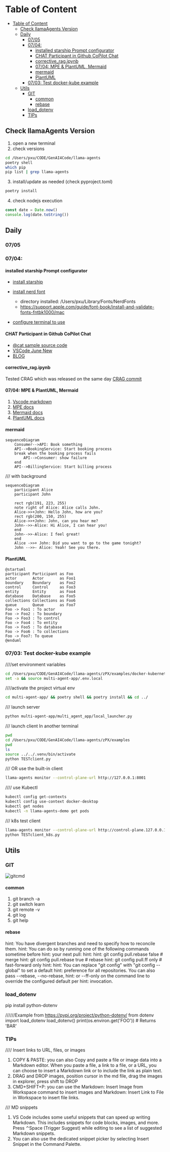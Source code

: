 # Table of Content

<!-- @import "[TOC]" {cmd="toc" depthFrom=1 depthTo=6 orderedList=false} -->

<!-- code_chunk_output -->

- [Table of Content](#table-of-content)
  - [Check llamaAgents Version](#check-llamaagents-version)
  - [Daily](#daily)
    - [07/05](#0705)
    - [07/04:](#0704)
      - [installed starship Prompt configurator](#installed-starship-prompt-configurator)
      - [CHAT Participant in Github CoPilot Chat](#chat-participant-in-github-copilot-chat)
      - [corrective_rag.ipynb](#corrective_ragipynb)
      - [07/04: MPE & PlantUML, Mermaid](#0704-mpe--plantuml-mermaid)
      - [mermaid](#mermaid)
      - [PlantUML](#plantuml)
    - [07/03: Test docker-kube example](#0703-test-docker-kube-example)
  - [Utils](#utils)
    - [GIT](#git)
      - [common](#common)
      - [rebase](#rebase)
    - [load_dotenv](#load_dotenv)
    - [TIPs](#tips)

<!-- /code_chunk_output -->


## Check llamaAgents Version

1. open a new terminal
2. check versions

```bash
cd /Users/pxu/CODE/GenAI4Code/llama-agents
poetry shell
which pip 
pip list | grep llama-agents
```

3. install/update as needed (check pyproject.toml)

```bash
poetry install
```

4. check nodejs execution

```javascript {cmd="node"}
const date = Date.now()
console.log(date.toString())
```

## Daily

### 07/05


### 07/04:  

#### installed starship Prompt configurator
- [install starship](https://starship.rs/guide/)
- [install nerd font](https://docs.rockylinux.org/books/nvchad/nerd_fonts/)
  - directory installed:  	/Users/pxu/Library/Fonts/NerdFonts
  - https://support.apple.com/guide/font-book/install-and-validate-fonts-fntbk1000/mac

- [configure terminal to use](https://webinstall.dev/nerdfont/)


#### CHAT Participant in Github CoPilot Chat
- [@cat sample source code](https://github.com/microsoft/vscode-extension-samples/tree/main/chat-sample)
- [VSCode June New](https://code.visualstudio.com/updates/v1_91#_chat-and-language-model-api)
- [BLOG](https://code.visualstudio.com/blogs/2024/06/24/extensions-are-all-you-need)

#### corrective_rag.ipynb

Tested CRAG which was released on the same day
[CRAG commit](https://github.com/run-llama/llama-agents/commit/63ca4d0be8012f442b1772dce2e634731d157d10)

#### 07/04: MPE & PlantUML, Mermaid

1. [Vscode markdown](https://code.visualstudio.com/docs/languages/markdown#:~:text=Inserting%20images%20and%20links%20to%20files&text=You%20can%20Drag%20and%20drop,dropping%20it%20into%20the%20file.)
2. [MPE docs](https://shd101wyy.github.io/markdown-preview-enhanced/#/diagrams?id=plantuml)
3. [Mermaid docs](https://mermaid.js.org/syntax/sequenceDiagram.html)
4. [PlantUML docs](https://plantuml.com/sequence-diagram)

#### mermaid

```mermaid
sequenceDiagram
    Consumer-->API: Book something
    API-->BookingService: Start booking process
    break when the booking process fails
        API-->Consumer: show failure
    end
    API-->BillingService: Start billing process
```    

/// with background

```mermaid
sequenceDiagram
    participant Alice
    participant John

    rect rgb(191, 223, 255)
    note right of Alice: Alice calls John.
    Alice->>+John: Hello John, how are you?
    rect rgb(200, 150, 255)
    Alice->>+John: John, can you hear me?
    John-->>-Alice: Hi Alice, I can hear you!
    end
    John-->>-Alice: I feel great!
    end
    Alice ->>+ John: Did you want to go to the game tonight?
    John -->>- Alice: Yeah! See you there.
 ```   


#### PlantUML

```puml
@startuml
participant Participant as Foo
actor       Actor       as Foo1
boundary    Boundary    as Foo2
control     Control     as Foo3
entity      Entity      as Foo4
database    Database    as Foo5
collections Collections as Foo6
queue       Queue       as Foo7
Foo -> Foo1 : To actor 
Foo -> Foo2 : To boundary
Foo -> Foo3 : To control
Foo -> Foo4 : To entity
Foo -> Foo5 : To database
Foo -> Foo6 : To collections
Foo -> Foo7: To queue
@enduml

```


### 07/03: Test docker-kube example

////set environment variables

```bash
cd /Users/pxu/CODE/GenAI4Code/llama-agents/zPX/examples/docker-kubernetes
set -a && source multi-agent-app/.env.local
```

////activate the project virtual env

```bash
cd multi-agent-app/ && poetry shell && poetry install && cd ../
```

/// launch server

```bash
python multi-agent-app/multi_agent_app/local_launcher.py
```

/// launch client In another terminal

```bash
pwd
cd /Users/pxu/CODE/GenAI4Code/llama-agents/zPX/examples
pwd
ls
source ../../.venv/bin/activate
python TESTclient.py
```

/// OR use the built-in client

```bash
llama-agents monitor --control-plane-url http://127.0.0.1:8001
```

//// use Kubectl

```bash
kubectl config get-contexts
kubectl config use-context docker-desktop
kubectl get nodes
kubectl -n llama-agents-demo get pods

```

/// k8s test client

```bash
llama-agents monitor --control-plane-url http://control-plane.127.0.0.1.nip.io
python TESTclient_k8s.py
```


## Utils

### GIT 

![gitcmd](img/gitcmd.png)

#### common

1. git branch -a
2. git switch learn
3. git remote -v
4. git log
5. git help

#### rebase
hint: You have divergent branches and need to specify how to reconcile them.
hint: You can do so by running one of the following commands sometime before
hint: your next pull:
hint: 
hint:   git config pull.rebase false  # merge
hint:   git config pull.rebase true   # rebase
hint:   git config pull.ff only       # fast-forward only
hint: 
hint: You can replace "git config" with "git config --global" to set a default
hint: preference for all repositories. You can also pass --rebase, --no-rebase,
hint: or --ff-only on the command line to override the configured default per
hint: invocation.

### load_dotenv
pip install python-dotenv

//////Example from https://pypi.org/project/python-dotenv/
from dotenv import load_dotenv
load_dotenv()
print(os.environ.get('FOO')) # Returns 'BAR'

### TIPs

//// Insert links to URL, files, or images

1. COPY & PASTE:  you can also Copy and paste a file or image data into a Markdown editor. When you paste a file, a link to a file, or a URL, you can choose to insert a Markdown link or to include the link as plain text.
2. DRAG and DROP images, position cursor in the md file, drag the images in explorer, press shift to DROP
3. CMD+SHIFT+P: you can use the Markdown: Insert Image from Workspace command to insert images and Markdown: Insert Link to File in Workspace to insert file links.

/// MD snippets 

1. VS Code includes some useful snippets that can speed up writing Markdown. This includes snippets for code blocks, images, and more. Press ⌃Space (Trigger Suggest) while editing to see a list of suggested Markdown snippets. 
2. You can also use the dedicated snippet picker by selecting Insert Snippet in the Command Palette.


